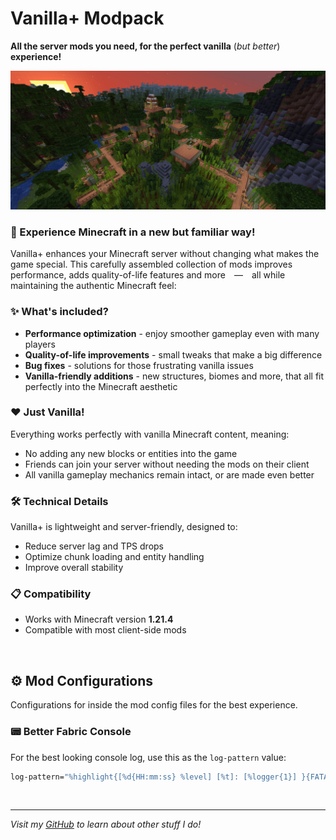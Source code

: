 # **Vanilla+** Modpack
**All the server mods you need, for the perfect vanilla** (_but better_) **experience!**


![Vanilla+ Banner](https://github.com/XulbuX/Minecraft/blob/main/Modrinth/xulbux.vanilla-plus/images/jungle-village.jpg?raw=true)


### 🌟 Experience Minecraft in a new but familiar way!
Vanilla+ enhances your Minecraft server without changing what makes the game special. This carefully assembled collection of mods improves performance, adds quality-of-life features and more — all while maintaining the authentic Minecraft feel:

### ✨ What's included?
- **Performance optimization** - enjoy smoother gameplay even with many players
- **Quality-of-life improvements** - small tweaks that make a big difference
- **Bug fixes** - solutions for those frustrating vanilla issues
- **Vanilla-friendly additions** - new structures, biomes and more, that all fit perfectly into the Minecraft aesthetic

### ❤️ Just Vanilla!
Everything works perfectly with vanilla Minecraft content, meaning:
- No adding any new blocks or entities into the game
- Friends can join your server without needing the mods on their client
- All vanilla gameplay mechanics remain intact, or are made even better

### 🛠️ Technical Details
Vanilla+ is lightweight and server-friendly, designed to:
- Reduce server lag and TPS drops
- Optimize chunk loading and entity handling
- Improve overall stability

### 📋 Compatibility
- Works with Minecraft version **1.21.4**
- Compatible with most client-side mods

<br>

## ⚙️ Mod Configurations
Configurations for inside the mod config files for the best experience.

### 📟 Better Fabric Console
For the best looking console log, use this as the `log-pattern` value:
```bash
log-pattern="%highlight{[%d{HH:mm:ss} %level] [%t]: [%logger{1}] }{FATAL=bright_magenta, ERROR=bright_red, WARN=bright_yellow, INFO=bright_cyan, DEBUG=bright_black, TRACE=bright_blue}%highlight{%paperMinecraftFormatting{%msg}}{FATAL=magenta, ERROR=red, WARN=yellow, INFO=white, DEBUG=bright_black, TRACE=white}%n"
```

<br>

--------------------------------------------------------------------------------
_Visit my [GitHub](https://github.com/XulbuX) to learn about other stuff I do!_
